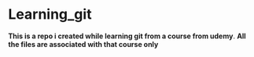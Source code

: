 # Learning_git
**This is a repo i created while learning git from a course from udemy**.
**All the files are associated with that course only**
